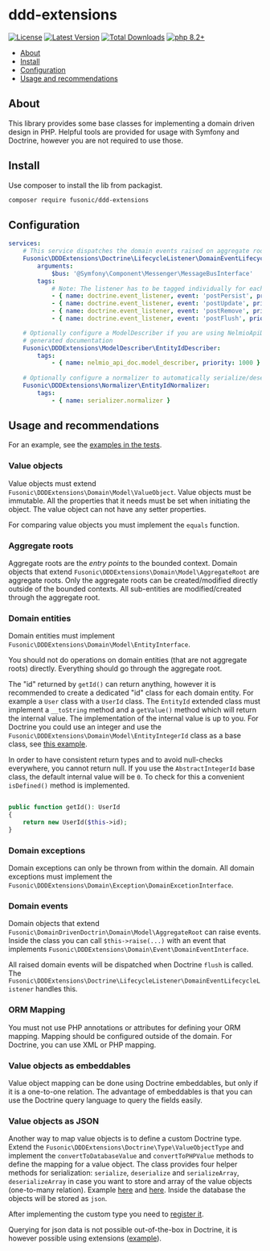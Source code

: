 # ddd-extensions

[![License](https://img.shields.io/packagist/l/fusonic/ddd-extensions?color=blue)](https://github.com/fusonic/php-ddd-extensions/blob/master/LICENSE)
[![Latest Version](https://img.shields.io/github/tag/fusonic/php-ddd-extensions.svg?color=blue)](https://github.com/fusonic/php-ddd-extensions/releases)
[![Total Downloads](https://img.shields.io/packagist/dt/fusonic/ddd-extensions.svg?color=blue)](https://packagist.org/packages/fusonic/ddd-extensions)
[![php 8.2+](https://img.shields.io/badge/php-min%208.2-blue.svg)](https://github.com/fusonic/php-ddd-extensions/blob/master/composer.json)

* [About](#about)
* [Install](#install)
* [Configuration](#configuration)
* [Usage and recommendations](#usage-and-recommendations)

## About

This library provides some base classes for implementing a domain driven design in PHP. Helpful tools are provided
for usage with Symfony and Doctrine, however you are not required to use those.

## Install

Use composer to install the lib from packagist.

```bash
composer require fusonic/ddd-extensions
```

## Configuration

```yaml
services:
    # This service dispatches the domain events raised on aggregate roots to the given message bus.
    Fusonic\DDDExtensions\Doctrine\LifecycleListener\DomainEventLifecycleListener:
        arguments:
            $bus: '@Symfony\Component\Messenger\MessageBusInterface'
        tags:
            # Note: The listener has to be tagged individually for each event
            - { name: doctrine.event_listener, event: 'postPersist', priority: 500 }
            - { name: doctrine.event_listener, event: 'postUpdate', priority: 500 }
            - { name: doctrine.event_listener, event: 'postRemove', priority: 500 }
            - { name: doctrine.event_listener, event: 'postFlush', priority: 500 }

    # Optionally configure a ModelDescriber if you are using NelmioApiDocBundle to display EntityId objects in the 
    # generated documentation
    Fusonic\DDDExtensions\ModelDescriber\EntityIdDescriber:
        tags:
            - { name: nelmio_api_doc.model_describer, priority: 1000 }
    
    # Optionally configure a normalizer to automatically serialize/deserialize AbstractIntegerId objects
    Fusonic\DDDExtensions\Normalizer\EntityIdNormalizer:
        tags:
            - { name: serializer.normalizer }
```

## Usage and recommendations

For an example, see the [examples in the tests](./tests/Domain).

### Value objects
Value objects must extend `Fusonic\DDDExtensions\Domain\Model\ValueObject`. Value objects must be immutable.
All the properties that it needs must be set when initiating the object.
The value object can not have any setter properties.

For comparing value objects you must implement the `equals` function.

### Aggregate roots

Aggregate roots are the *entry points* to the bounded context. Domain objects that extend `Fusonic\DDDExtensions\Domain\Model\AggregateRoot`
are aggregate roots. Only the aggregate roots can be created/modified directly outside of the bounded contexts.
All sub-entities are modified/created through the aggregate root.

### Domain entities
Domain entities must implement `Fusonic\DDDExtensions\Domain\Model\EntityInterface`.

You should not do operations on domain entities (that are not aggregate roots) directly. Everything should
go through the aggregate root.

The "id" returned by `getId()` can return anything, however it is recommended to create a dedicated "id" class for each domain entity. For example a `User` class with a `UserId` class.
The `EntityId` extended class must implement a `__toString` method and a `getValue()` method which will return the internal value.
The implementation of the internal
value is up to you. For Doctrine you could use an integer and use the `Fusonic\DDDExtensions\Domain\Model\EntityIntegerId` class
as a base class, see [this example](./tests/Domain/UserId.php).

In order to have consistent return types and to avoid null-checks everywhere, you cannot return null. If you
use the `AbstractIntegerId` base class, the default internal value will be `0`. To check for this a convenient `isDefined()`
method is implemented.

```php

public function getId(): UserId
{
    return new UserId($this->id);
}
```

### Domain exceptions

Domain exceptions can only be thrown from within the domain. All domain exceptions must implement
the `Fusonic\DDDExtensions\Domain\Exception\DomainExcetionInterface`.

### Domain events
Domain objects that extend `Fusonic\DomainDrivenDoctrin\Domain\Model\AggregateRoot` can
raise events. Inside the class you can call `$this->raise(...)` with an event that implements
`Fusonic\DDDExtensions\Domain\Event\DomainEventInterface`.

All raised domain events will be dispatched when Doctrine `flush` is called.
The `Fusonic\DDDExtensions\Doctrine\LifecycleListener\DomainEventLifecycleListener` handles this.

### ORM Mapping
You must not use PHP annotations or attributes for defining your ORM mapping. Mapping should be configured outside of
the domain. For Doctrine, you can use XML or PHP mapping.

### Value objects as embeddables
Value object mapping can be done using Doctrine embeddables, but only if it is a one-to-one relation.
The advantage of embeddables is that you can use the Doctrine query language to query the fields easily.

### Value objects as JSON
Another way to map value objects is to define a custom Doctrine type. Extend the `Fusonic\DDDExtensions\Doctrine\Type\ValueObjectType`
and implement the `convertToDatabaseValue` and `convertToPHPValue` methods to define the mapping for a value object. The class provides
four helper methods for serialization: `serialize`, `deserialize` and `serializeArray`, `deserializeArray` in case you want to store
and array of the value objects (one-to-many relation). 
Example [here](./tests/Doctrine/Types/AddressValueObjectType.php) and [here](./tests/Doctrine/Types/AddressValueObjectCollectionType.php).
Inside the database the objects will be stored as `json`.

After implementing the custom type you need to [register it](https://symfony.com/doc/current/doctrine/dbal.html#registering-custom-mapping-types).

Querying for json data is not possible out-of-the-box in Doctrine,
it is however possible using extensions ([example](https://github.com/ScientaNL/DoctrineJsonFunctions)).
